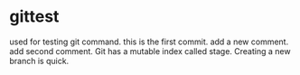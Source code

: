 # gittest
used for testing git command.
this is the first commit.
add a new comment.
add second comment.
Git has a mutable index called stage.
Creating a new branch is quick.
